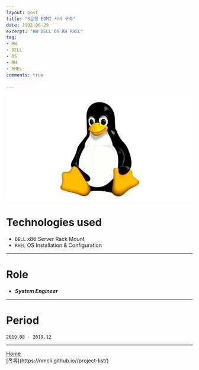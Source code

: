 ```yaml
---
layout: post
title: "S은행 EDMI 서버 구축"
date: 1992-06-29
excerpt: "HW DELL OS RH RHEL"
tag:
- HW
- DELL
- OS
- RH
- RHEL
comments: true

---
```


![Untitled](/assets/img/linux_logo.png)
# Technologies used
* `DELL` x86 Server Rack Mount
* `RHEL` OS Installation & Configuration

---

# Role
* ***System Engineer***

---

# Period
```bash
2019.08 - 2019.12
```
---

<div markdown="0"><a href="#" class="btn">Home</a></div>
[목록](https://nmcli.github.io//project-list/)
